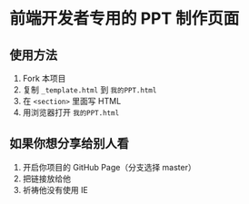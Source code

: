 # 前端开发者专用的 PPT 制作页面

## 使用方法

1. Fork 本项目
2. 复制 `_template.html` 到 `我的PPT.html`
3. 在 `<section>` 里面写 HTML
4. 用浏览器打开 `我的PPT.html`

## 如果你想分享给别人看

1. 开启你项目的 GitHub Page（分支选择 master）
2. 把链接放给他
3. 祈祷他没有使用 IE
